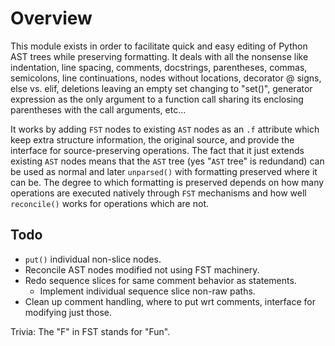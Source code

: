 # Overview

This module exists in order to facilitate quick and easy editing of Python AST trees while preserving formatting. It deals with all the nonsense like indentation, line spacing, comments, docstrings, parentheses, commas, semicolons, line continuations, nodes without locations, decorator @ signs, else vs. elif, deletions leaving an empty set changing to "set()", generator expression as the only argument to a function call sharing its enclosing parentheses with the call arguments, etc...

It works by adding `FST` nodes to existing `AST` nodes as an `.f` attribute which keep extra structure information, the original source, and provide the interface for source-preserving operations. The fact that it just extends existing `AST` nodes means that the `AST` tree (yes "`AST` tree" is redundand) can be used as normal and later `unparsed()` with formatting preserved where it can be. The degree to which formatting is preserved depends on how many operations are executed natively through `FST` mechanisms and how well `reconcile()` works for operations which are not.












## Todo

* `put()` individual non-slice nodes.
* Reconcile AST nodes modified not using FST machinery.
* Redo sequence slices for same comment behavior as statements.
  * Implement individual sequence slice non-raw paths.
* Clean up comment handling, where to put wrt comments, interface for modifying just those.

Trivia: The "F" in FST stands for "Fun".
